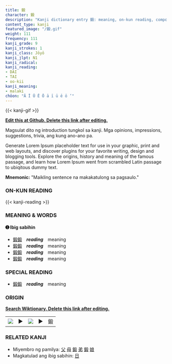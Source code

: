 ```yaml
---
title: 鍛
character: 鍛
description: "Kanji dictionary entry 鍛: meaning, on-kun reading, compounds, origin, related kanji"
content_type: kanji
featured_image: "/鍛.gif"
weight: 111
frequency: 111
kanji_grade: 9
kanji_strokes: 1
kanji_class: Jōyō
kanji_jlpt: N1
kanji_radical: 
kanji_reading: 
- DAI
- TAI
- oo-kii
kanji_meaning:
- malaki
chōon: "Ā Ī Ū Ē Ō ā ī ū ē ō ’"
---
```

[//]: # (Don't edit the line below. Kanji animated GIF code is automatically generated.)
{{< kanji-gif >}}

[//]: # (Edit below this line.)

**[Edit this at Github. Delete this link after editing.](https://github.com/tim0g/tim/tree/main/content/kanji/鍛/index.md)**

Magsulat dito ng introduction tungkol sa kanji. Mga opinions, impressions, suggestions, trivia, ang kung ano-ano pa.

Generate Lorem Ipsum placeholder text for use in your graphic, print and web layouts, and discover plugins for your favorite writing, design and blogging tools. Explore the origins, history and meaning of the famous passage, and learn how Lorem Ipsum went from scrambled Latin passage to ubiqitous dummy text.
 
**Mnemonic:** "Maikling sentence na makakatulong sa pagsaulo."

### ON-KUN READING

[//]: # (Don't edit the line below. ON-KUN READING code is automatically generated.)
{{< kanji-reading >}}

### MEANING & WORDS

#### ➊ **Ibig sabihin**
  - [鍛](../鍛)[鍛](../鍛)　***reading***　meaning
  - [鍛](../鍛)[鍛](../鍛)　***reading***　meaning
  - [鍛](../鍛)[鍛](../鍛)　***reading***　meaning
  - [鍛](../鍛)[鍛](../鍛)　***reading***　meaning

### SPECIAL READING
  - [鍛](../鍛)[鍛](../鍛)　***reading***　meaning

### ORIGIN

**[Search Wiktionary. Delete this link after editing.](https://wiktionary.org/wiki/鍛)**
<table class="kanji-table"><tr><td>
<img src="60px-鍛-bronze.svg.png">
</td><td>▶</td><td>
<img src="60px-鍛-oracle.svg.png">
</td><td>▶</td>
<td class="kanji-origin">鍛</td>
</tr></table>

### RELATED KANJI
- Miyembro ng pamilya: [父](../父) [母](../母) [鍛](../鍛) [弟](../弟) [鍛](../鍛) [娘](../娘)
- Magkatulad ang ibig sabihin: [日](../日)
